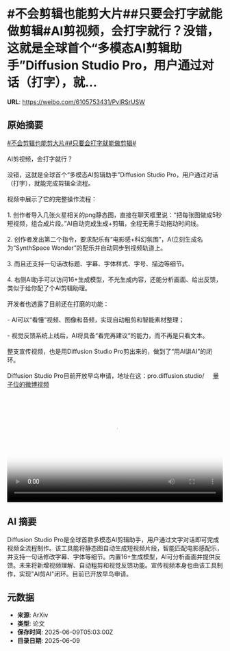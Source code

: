 # #不会剪辑也能剪大片##只要会打字就能做剪辑#AI剪视频，会打字就行？没错，这就是全球首个“多模态AI剪辑助手”Diffusion Studio Pro，用户通过对话（打字），就...

**URL**: https://weibo.com/6105753431/PvIRSrUSW

## 原始摘要

<a href="https://m.weibo.cn/search?containerid=231522type%3D1%26t%3D10%26q%3D%23%E4%B8%8D%E4%BC%9A%E5%89%AA%E8%BE%91%E4%B9%9F%E8%83%BD%E5%89%AA%E5%A4%A7%E7%89%87%23&amp;extparam=%23%E4%B8%8D%E4%BC%9A%E5%89%AA%E8%BE%91%E4%B9%9F%E8%83%BD%E5%89%AA%E5%A4%A7%E7%89%87%23" data-hide=""><span class="surl-text">#不会剪辑也能剪大片#</span></a><a href="https://m.weibo.cn/search?containerid=231522type%3D1%26t%3D10%26q%3D%23%E5%8F%AA%E8%A6%81%E4%BC%9A%E6%89%93%E5%AD%97%E5%B0%B1%E8%83%BD%E5%81%9A%E5%89%AA%E8%BE%91%23&amp;extparam=%23%E5%8F%AA%E8%A6%81%E4%BC%9A%E6%89%93%E5%AD%97%E5%B0%B1%E8%83%BD%E5%81%9A%E5%89%AA%E8%BE%91%23" data-hide=""><span class="surl-text">#只要会打字就能做剪辑#</span></a><br><br>AI剪视频，会打字就行？<br><br>没错，这就是全球首个“多模态AI剪辑助手”Diffusion Studio Pro，用户通过对话（打字），就能完成剪辑全流程。<br><br>视频中展示了它的完整操作流程：<br><br>1. 创作者导入几张火星相关的png静态图，直接在聊天框里说：“把每张图做成5秒短视频，组合成片段。”AI自动完成生成+剪辑，全程无需手动拖动时间线。<br>    <br>2. 创作者发出第二个指令，要求配乐有“电影感+科幻氛围”，AI立刻生成名为“SynthSpace Wonder”的配乐并自动同步到视频轨道上。<br>    <br>3. 而且还支持一句话改标题、字幕、字体样式、字号、描边等细节。<br>    <br>4. 右侧AI助手可以访问16+生成模型，不光生成内容，还能分析画面、给出反馈，类似于给你配了个AI剪辑助理。<br>    <br>开发者也透露了目前还在打磨的功能：<br><br>- AI可以“看懂”视频、图像和音频，实现自动粗剪和智能素材整理；<br>    <br>- 视觉反馈系统上线后，AI将具备“看完再建议”的能力，而不再是只看文本。<br>    <br>整支宣传视频，也是用Diffusion Studio Pro剪出来的，做到了“用AI讲AI”的闭环。<br><br>Diffusion Studio Pro目前开放早鸟申请，地址在这：pro.diffusion.studio/ <a href="https://video.weibo.com/show?fid=1034:5175596775309382" data-hide=""><span class="url-icon"><img style="width: 1rem;height: 1rem" src="https://h5.sinaimg.cn/upload/2015/09/25/3/timeline_card_small_video_default.png" referrerpolicy="no-referrer"></span><span class="surl-text">量子位的微博视频</span></a><br clear="both"><div style="clear: both"></div><video controls="controls" poster="https://tvax1.sinaimg.cn/orj480/006Fd7o3ly1i28zain0cej31hc0u00ur.jpg" style="width: 100%"><source src="https://f.video.weibocdn.com/o0/52ZVhUf4lx08oU5e4Q6k01041200gEJW0E010.mp4?label=mp4_720p&amp;template=1280x720.25.0&amp;ori=0&amp;ps=1CwnkDw1GXwCQx&amp;Expires=1749448884&amp;ssig=wv%2ByVfDoMv&amp;KID=unistore,video"><source src="https://f.video.weibocdn.com/o0/WfhTGqVQlx08oU5dBNM4010412008zin0E010.mp4?label=mp4_hd&amp;template=852x480.25.0&amp;ori=0&amp;ps=1CwnkDw1GXwCQx&amp;Expires=1749448884&amp;ssig=XGpYw36CBG&amp;KID=unistore,video"><source src="https://f.video.weibocdn.com/o0/NonevygElx08oU5dGqBy010412005jpn0E010.mp4?label=mp4_ld&amp;template=640x360.25.0&amp;ori=0&amp;ps=1CwnkDw1GXwCQx&amp;Expires=1749448884&amp;ssig=PP%2BGARBazH&amp;KID=unistore,video"><p>视频无法显示，请前往<a href="https://video.weibo.com/show?fid=1034%3A5175596775309382" target="_blank" rel="noopener noreferrer">微博视频</a>观看。</p></video>

## AI 摘要

Diffusion Studio Pro是全球首款多模态AI剪辑助手，用户通过文字对话即可完成视频全流程制作。该工具能将静态图自动生成短视频片段，智能匹配电影感配乐，并支持一句话修改字幕、字体等细节。内置16+生成模型，AI可分析画面并提供反馈。未来将新增视频理解、自动粗剪和视觉反馈功能。宣传视频本身也由该工具制作，实现"AI剪AI"闭环。目前已开放早鸟申请。

## 元数据

- **来源**: ArXiv
- **类型**: 论文
- **保存时间**: 2025-06-09T05:03:00Z
- **目录日期**: 2025-06-09

